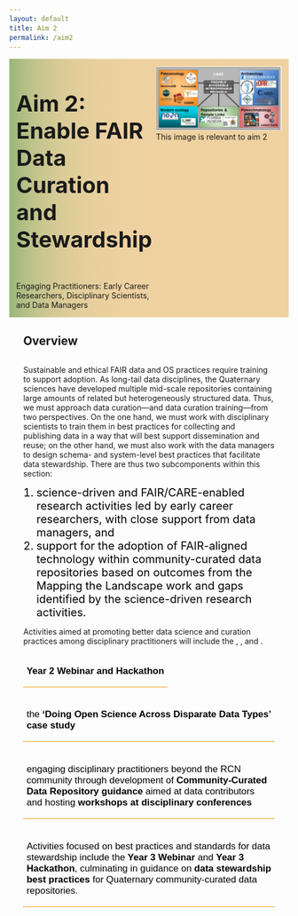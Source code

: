 ```yaml
---
layout: default
title: Aim 2
permalink: /aim2
---
```


<style>
  @media print, screen and (max-width:480px) {
   #heading-left {
      padding-bottom: 0%;
      }
}
  li {
  font-size:20px;
  color:#000;
  }
.collapse {
  display: none;
  top: 63px;
  z-index:10000;
  box-shadow: 0px 8px 16px 0px rgba(0,0,0,0.2);
  margin-bottom:5%;
}

.show {
  display: grid;
  grid-template-rows: auto;
  
}

  .bttn {
  background-color:transparent;
  cursor:pointer;
  border: 0;
  border-bottom:1px solid #ec970b;
  padding-top:1%;
  font-size:17px;
  text-align:left;
  margin-bottom:4%;
  }
  .bttn_show {
  border: 2.5px solid #ec970b;
  }

  </style>
<div class="text-block-main" style="display:grid;grid-template-columns: auto">
  
<div class="text-block-right" style="display:grid;grid-template-columns:repeat(auto-fit, minmax(200px, 1fr));background-image:linear-gradient(to left, #f0d2a1, 90%, #97b779);padding:0;align-content:center;" id="headingblock">
    <div class="text-block-right" style="display:grid;grid-template-rows:auto auto;background-color:transparent;padding-left:5%;align-content:center;width:95%;" id="heading-left">
      <h1 style="font-size:40px;"> Aim 2: Enable FAIR Data Curation and Stewardship </h1>
      <p style="align-self:start;padding-top:10px;" id="describe">Engaging Practitioners: Early Career Researchers, Disciplinary Scientists, and Data Managers</p>
    </div>
    <div class="text-block-right" style="background-color:transparent;padding-left:0;float:right;justify-self:end;max-width:460px; margin-right:5%; margin-left: 5%; width: 90%;" id="heading-image">
      <figure style="margin-left:0px;margin-right:0px;" id="stakes">
        <img src="./images/fairos-stakeholders.jpg" alt="Stakeholders" style="width:100%">
        <figcaption>This image is relevant to aim 2 </figcaption>
      </figure>
    </div>
  </div>
  <div class="text-block-right" style="display:grid;grid-template-rows: auto auto;width:90%;padding-right:5%;padding-left:5%;">
    <h2>Overview</h2>
    <div>
      <p>Sustainable and ethical FAIR data and OS practices require training to support adoption.  As long-tail data disciplines, the Quaternary sciences have developed multiple mid-scale  repositories containing large amounts of related but heterogeneously structured data. Thus, we must  approach data curation—and data curation training—from two perspectives. On the one hand, we must  work with disciplinary scientists to train them in best practices for collecting and publishing data in a way  that will best support dissemination and reuse; on the other hand, we must also work with the data  managers to design schema- and system-level best practices that facilitate data stewardship. There are thus two subcomponents within this section:
      <ol>
        <li>science-driven and FAIR/CARE-enabled research activities  led by early career researchers, with close support from data managers, and </li>
        <li>support for the adoption of FAIR-aligned technology within community-curated data repositories based on outcomes from the Mapping the Landscape work and gaps identified  by the science-driven research activities.</li>
      </ol></p>
      <p>Activities aimed at promoting better data science and curation  practices among disciplinary practitioners will include the , , and . </p> 
        <button class="bttn" id="y2-web" onclick="Func_y2web()">
            <div><p><strong>Year 2 Webinar and Hackathon</strong></p></div>
</button>
        <div class="collapse" id="readMore_y2-web">
          <div class="read-more-content" style="width:90%;padding-left:5%;padding-right:5%;padding-top:2%;padding-bottom:2%;">
          <p>Efforts to engage ECRs working with data across CCDRs will begin in Year 1 with the webinar and  symposium, with subsequent invitations to a set of ECRs to participate in the Year 2 webinar and  symposium hackathon. The hackathon will be focused around science-driven use cases for CCDR alignment. ECR activities in the hackathon will be largely self-driven, with the identified project case studies  (described in §3.2.4, §3.3.3, and §3.4.2) scaffolding the hackathon activities. The community of more senior  data managers and disciplinary practitioners will support development of ECR research aims during the  hackathon itself. The hackathon will be preceded by a series of four webinars, introducing the ECR  participants to the participating CCDRs and to tools and approaches for data alignment. This will ensure  that participants at the hackathon will have common knowledge of the available resources. All participants  will also be exposed to basic principles of software development through the use of adapted education  modules (NSF-1928366; Dominguez and Goring 2022), providing an opportunity to improve skills and to  ensure all participants are able to engage fully in the workshop. Webinars following the hackathon will  support ongoing work and serve to keep ECRs engaged after the symposium meeting, and will support the  resolution of any ongoing difficulties as participants return to their home institutions. </p>
          </div>
        </div>
        <button class="bttn" id="os-casestudy" onclick="Func_oscasestudy()">
          <div><p>the <strong>‘Doing Open Science Across Disparate Data Types’ case study</strong></p></div>
      </button>
        <div class="collapse" id="readMore_os-casestudy">
          <div class="read-more-content" style="width:90%;padding-left:5%;padding-right:5%;padding-top:2%;padding-bottom:2%;">
            <p>This case study will model reproducibility and open science for disciplinary practitioners (Aim 1), and serve to anchor  outreach to disciplinary practitioners through early-career-researcher activities (Aim 2). Quaternary and modern organismal  and environmental data can be linked by place and time, despite differing data types. For example, organismal occurrence data is typically georeferenced with a latitude and longitude, or at minimum locality information, as well as both date of collection and, for non-modern collections, temporal age of the  specimen. Workflows to combine organismal and environmental data (both paleo and modern) are already being created by many different data practitioners, but many are either not reproducible or not formalized into a published and shareable pipeline. By leveraging existing tools  to access and create interoperable data, and methods already commonly used by data practitioners to link data sources by spatial region (e.g. aggregate latitude, longitude) and temporal span (e.g. within 1000 year bins), we will create a model open science workflow aimed at data practitioners within the broader Quaternary science community. Developing this case study and workflow in Year 1 will highlight potential interoperability issues among Quaternary and modern data resources and feed into Aim 1 interoperability work. Using this  workflow, we can create a simple biology-motivated case study investigating macro-scale biodiversity change in relation to environmental and anthropogenic changes. The final workflow and case study will  then be packaged for disciplinary conference workshops and as an open educational resource aimed at undergraduate students to demonstrate the power of creating an interdisciplinary data resource ecosystem.</p>
          </div>
       </div>
          <button class="bttn" id="pracs" onclick="Func_pracs()"> 
            <div><p>engaging disciplinary practitioners beyond the RCN community through development of <strong>Community-Curated Data Repository guidance</strong> aimed at data contributors and hosting <strong>workshops at disciplinary conferences</strong></p></div>
      </button>
          <div class="collapse" id="readMore_pracs">
            <div class="read-more-content" style="width:90%;padding-left:5%;padding-right:5%;padding-top:2%;padding-bottom:2%;">
              <p>Given the complexity of data resources within our disciplinary communities, a key need is guidance aimed at data generators on the set of options for data curation within different disciplinary communities. Early career researchers  will also likely be engaged in data curation activities, and one outcome of the early-career-researcher activities will be best practices documentation to support onboarding data (e.g. a resource describing the scope of data  repositories amongst the community; goals and aims of different community-curated data repositories; types of data and formats accepted by community-curated data repositories; checklists to facilitate ease of use). This will be directly informed by the Aim 1 Mapping the Landscape exercise and the early-career-researcher Hackathon in Year 2, where individuals will  have gained experience working with data from across a range of community-curated data repositories, and may be generating new data that has no obvious home within the disciplinary community-curated data repositories involved in this project. </p>
<p>Much of the work of furthering the adoption of FAIR and CARE principles in disciplinary communities comes not just through technical advances but through establishing a culture of openness, literacy, and trust in FAIR and CARE principles. In order to disseminate the RCN documentation and guidance and thus help support ethical FAIROS data curation practices amongst the broader community, we will lead and facilitate training and outreach workshops at professional society meetings. To do this, we will convert the various best practices documentation into training videos and other  introductory resources aimed at the core disciplinary practitioner communities. Disciplinary outreach beyond the RCN community will occur throughout all three years, though  the nature and focus of outreach will change through time and by community, as the focal activities of the  project move from one aim to another. </p>
            </div>
      </div>
      <button class="bttn" id="year3" onclick="Func_year3()"> 
          <div><p>Activities focused on best practices and standards for data stewardship include the <strong>Year 3 Webinar</strong> and <strong>Year 3 Hackathon</strong>, culminating in guidance on <strong>data stewardship best practices</strong> for Quaternary community-curated data repositories.</p></div>
      </button>
      <div class="collapse" id="readMore_year3">
          <div class="read-more-content" style="width:90%;padding-left:5%;padding-right:5%;padding-top:2%;padding-bottom:2%;">
            <p>Interoperability and reproducibility are only part of the FAIROS puzzle. Repositories require trust and practitioners require skills to support sustainable FAIROS practices. The  focus in Year 3 is on solidifying the adoption of better data science and curation practices to support  FAIROS practices in the future, and to preserve the critical role that small- and mid-scale data resources provide in the information architecture of the sciences. Support of best practices adoption will be undertaken  through continued engagement with early career researchers, while re-engaging members within the Informatics  domain to address technical gaps identified through the Years 1 and 2 hackathon efforts. Year 3 activities  will also focus on software practices that can support trust in online data repositories, including OAuth systems, data versioning, JSON-LD serialization, APIs, and other technical architecture that is required to  properly support FAIROS practices. As with previous years, there will be a series of webinars prior to the Year 3 symposium hackathon; the hackathon will focus on implementation of software practices within community-curated data repositories, and follow-up webinars will focus on developing and refining best-practices documentation for  implementing these applications and tools within Quaternary community-curated data repositories.
Aim 3. Ethical Open 
</p>
          </div>
      </div>
    </div>
  </div>
</div>

<script>
function Func_y2web() {
  document.getElementById("readMore_y2-web").classList.toggle("show");
  document.getElementById("y2-web").classList.toggle("bttn_show");
}

function Func_oscasestudy() {
  document.getElementById("readMore_os-casestudy").classList.toggle("show");
  document.getElementById("os-casestudy").classList.toggle("bttn_show");
}

  function Func_pracs() {
  document.getElementById("readMore_pracs").classList.toggle("show");
  document.getElementById("pracs").classList.toggle("bttn_show");
}

   function Func_year3() {
  document.getElementById("readMore_year3").classList.toggle("show");
  document.getElementById("year3").classList.toggle("bttn_show");
}



</script>
